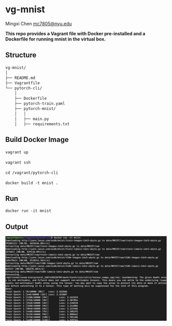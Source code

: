 # vg-mnist
Mingxi Chen mc7805@nyu.edu


**This repo provides a Vagrant file with Docker pre-installed and a Dockerfile for running mnist in the virtual box.**

## Structure

	vg-mnist/
	│
	├── README.md                            
	├── Vagrantfile                  
	└── pytorch-cli/ 
	    │                    
	    ├── Dockerfile 
	    ├── pytorch-train.yaml           
	    ├── pytorch-mnist/
	    │   │                     
	    │   ├── main.py
	    │   ├── requirements.txt
   
			

## Build Docker Image
	vagrant up

	vagrant ssh

	cd /vagrant/pytorch-cli

	docker build -t mnist .

## Run
	docker run -it mnist

## Output
![](img/screenshot.png)
